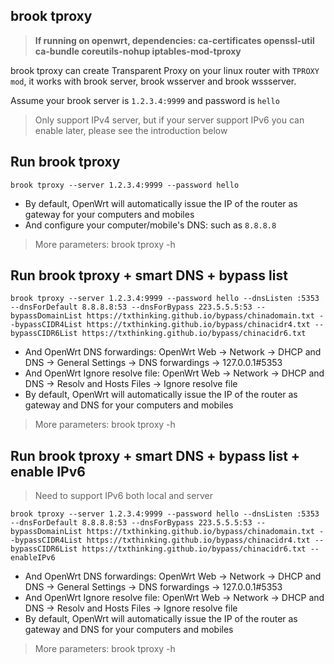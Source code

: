 ## brook tproxy

> **If running on openwrt, dependencies: ca-certificates openssl-util ca-bundle coreutils-nohup iptables-mod-tproxy**

brook tproxy can create Transparent Proxy on your linux router with `TPROXY mod`, it works with brook server, brook wsserver and brook wssserver.

Assume your brook server is `1.2.3.4:9999` and password is `hello`

> Only support IPv4 server, but if your server support IPv6 you can enable later, please see the introduction below

## Run brook tproxy

```
brook tproxy --server 1.2.3.4:9999 --password hello
```

* By default, OpenWrt will automatically issue the IP of the router as gateway for your computers and mobiles
* And configure your computer/mobile's DNS: such as `8.8.8.8`

> More parameters: brook tproxy -h

## Run brook tproxy + smart DNS + bypass list

```
brook tproxy --server 1.2.3.4:9999 --password hello --dnsListen :5353 --dnsForDefault 8.8.8.8:53 --dnsForBypass 223.5.5.5:53 --bypassDomainList https://txthinking.github.io/bypass/chinadomain.txt --bypassCIDR4List https://txthinking.github.io/bypass/chinacidr4.txt --bypassCIDR6List https://txthinking.github.io/bypass/chinacidr6.txt
```

* And OpenWrt DNS forwardings: OpenWrt Web -> Network -> DHCP and DNS -> General Settings -> DNS forwardings -> 127.0.0.1#5353
* And OpenWrt Ignore resolve file: OpenWrt Web -> Network -> DHCP and DNS -> Resolv and Hosts Files -> Ignore resolve file
* By default, OpenWrt will automatically issue the IP of the router as gateway and DNS for your computers and mobiles

> More parameters: brook tproxy -h

## Run brook tproxy + smart DNS + bypass list + enable IPv6

> Need to support IPv6 both local and server

```
brook tproxy --server 1.2.3.4:9999 --password hello --dnsListen :5353 --dnsForDefault 8.8.8.8:53 --dnsForBypass 223.5.5.5:53 --bypassDomainList https://txthinking.github.io/bypass/chinadomain.txt --bypassCIDR4List https://txthinking.github.io/bypass/chinacidr4.txt --bypassCIDR6List https://txthinking.github.io/bypass/chinacidr6.txt --enableIPv6
```

* And OpenWrt DNS forwardings: OpenWrt Web -> Network -> DHCP and DNS -> General Settings -> DNS forwardings -> 127.0.0.1#5353
* And OpenWrt Ignore resolve file: OpenWrt Web -> Network -> DHCP and DNS -> Resolv and Hosts Files -> Ignore resolve file
* By default, OpenWrt will automatically issue the IP of the router as gateway and DNS for your computers and mobiles

> More parameters: brook tproxy -h
